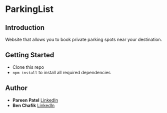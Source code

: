 # ParkingList


## **Introduction**

Website that allows you to book private parking spots near your destination. 

## **Getting Started**
- Clone this repo
- `npm install` to install all required dependencies

## **Author**
- **Pareen Patel** [LinkedIn](https://www.linkedin.com/in/pareen-patel/)
- **Ben Chafik**   [LinkedIn](https://www.linkedin.com/in/aymane-chafik-ben/)
